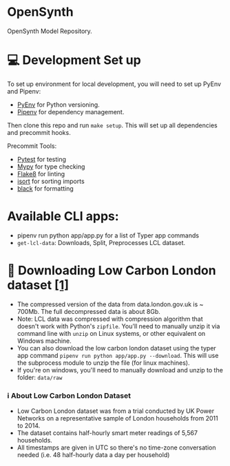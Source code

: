 # OpenSynth
OpenSynth Model Repository.

# 💻 Development Set up

To set up environment for local development, you will need to set up PyEnv and Pipenv:
- [PyEnv](https://github.com/pyenv/pyenv) for Python versioning.
- [Pipenv](https://github.com/pypa/pipenv) for dependency management.

Then clone this repo and run `make setup`. This will set up all dependencies and precommit hooks.

Precommit Tools:
* [Pytest](https://github.com/pytest-dev/pytest/) for testing
* [Mypy](https://mypy.readthedocs.io/en/stable/) for type checking
* [Flake8](https://flake8.pycqa.org/en/latest/) for linting
* [isort](https://github.com/PyCQA/isort) for sorting imports
* [black](https://github.com/psf/black) for formatting

# Available CLI apps:
- pipenv run python app/app.py for a list of Typer app commands
- `get-lcl-data`: Downloads, Split, Preprocesses LCL dataset.

# 💽 Downloading Low Carbon London dataset [[1]](https://data.london.gov.uk/dataset/smartmeter-energy-use-data-in-london-households)
- The compressed version of the data from data.london.gov.uk is ~ 700Mb. The full decompressed data is about 8Gb.
- Note: LCL data was compressed with compression algorithm that doesn't work with Python's `zipfile`. You'll need to manually unzip it via command line with `unzip` on Linux systems, or other equivalent on Windows machine.
- You can also download the low carbon london dataset using the typer app command `pipenv run python app/app.py --download`. This will use the subprocess module to unzip the file (for linux machines).
- If you're on windows, you'll need to manually download and unzip to the folder: `data/raw`

### ℹ️ About Low Carbon London Dataset
- Low Carbon London dataset was from a trial conducted by UK Power Networks on a representative sample of London households from 2011 to 2014.
- The dataset contains half-hourly smart meter readings of 5,567 households.
- All timestamps are given in UTC so there's no time-zone conversation needed (i.e. 48 half-hourly data a day per household)
